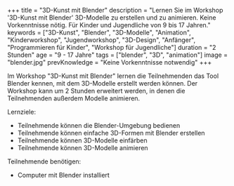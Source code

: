 +++
title = "3D-Kunst mit Blender"
description = "Lernen Sie im Workshop '3D-Kunst mit Blender' 3D-Modelle zu erstellen und zu animieren. Keine Vorkenntnisse nötig. Für Kinder und Jugendliche von 9 bis 17 Jahren."
keywords = ["3D-Kunst", "Blender", "3D-Modelle", "Animation", "Kinderworkshop", "Jugendworkshop", "3D-Design", "Anfänger", "Programmieren für Kinder", "Workshop für Jugendliche"]
duration = "2 Stunden"
age = "9 - 17 Jahre"
tags = ["blender", "3D", "animation"]
image = "blender.jpg"
prevKnowledge = "Keine Vorkenntnisse notwendig"
+++

Im Workshop "3D-Kunst mit Blender" lernen die Teilnehmenden das Tool Blender kennen, mit dem 3D-Modelle erstellt werden können. 
Der Workshop kann um 2 Stunden erweitert werden, in denen die Teilnehmenden außerdem Modelle animieren.

Lernziele:
* Teilnehmende können die Blender-Umgebung bedienen
* Teilnehmende können einfache 3D-Formen mit Blender erstellen
* Teilnehmende können 3D-Modelle einfärben
* Teilnehmende können 3D-Modelle animieren

Teilnehmende benötigen:
* Computer mit Blender installiert
